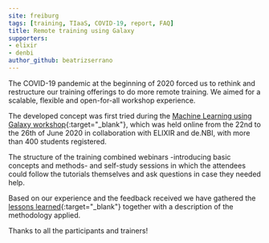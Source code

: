 ```yaml
---
site: freiburg
tags: [training, TIaaS, COVID-19, report, FAQ]
title: Remote training using Galaxy
supporters:
- elixir
- denbi
author_github: beatrizserrano
---
```


The COVID-19 pandemic at the beginning of 2020 forced us to rethink and restructure our training offerings to do more remote training. We aimed for a scalable, flexible and open-for-all workshop experience. 

The developed concept was first tried during the [Machine Learning using Galaxy workshop](https://elixir-europe.org/events/machine-learning-using-galaxy-webinar-workshop-series){:target="_blank"}, which was held online from the 22nd to the 26th of June 2020 in collaboration with ELIXIR and de.NBI, with more than 400 students registered. 

The structure of the training combined webinars -introducing basic concepts and methods- and self-study sessions in which the attendees could follow the tutorials themselves and ask questions in case they needed help. 

Based on our experience and the feedback received we have gathered the [lessons learned](https://docs.google.com/document/d/1_sQocj98DxhgnyvtXbRvcXlV84T_I3K1rFmWrMuw6x0/preview#){:target="_blank"} together with a description of the methodology applied.

Thanks to all the participants and trainers!

